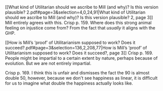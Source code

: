 [[What kind of Utilitarian should we ascribe to Mill (and why)? Is this version plausible? 2.pdf#page=3&selection=4,0,24,91|What kind of Utilitarian should we ascribe to Mill (and why)? Is this version plausible? 2, page 3]]
Mill entirely agrees with this. Crisp p. 159. Where does this strong animal feeling on injustice come from? From the fact that *usually* it aligns with the GHP.

[[How is Mill’s ‘proof’ of Utilitarianism supposed to work? Does it succeed?.pdf#page=3&selection=136,2,208,77|How is Mill’s ‘proof’ of Utilitarianism supposed to work? Does it succeed?, page 3]]
Crisp p. 169. People might be impartial to a certain extent by nature, perhaps because of evolution. But we are not entirely impartial.

Crisp p. 169. I think this is unfair and dismisses the fact the 90 is almost double 50, however, because we don't see happiness as linear, it is difficult for us to imagine what double the happiness actually looks like.